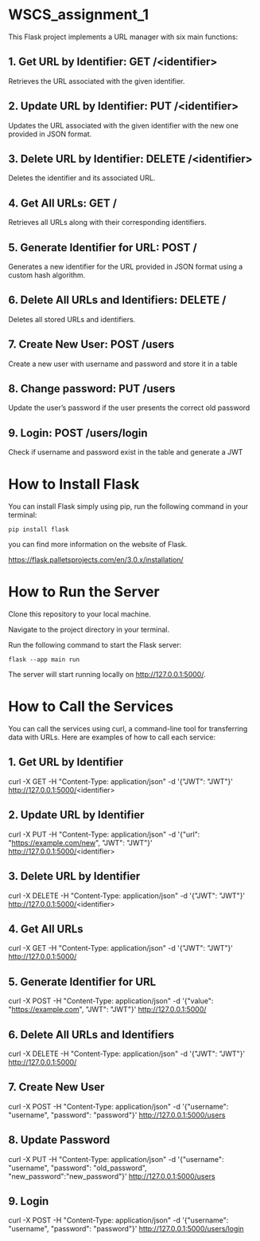 # WSCS_assignment_1
This Flask project implements a URL manager with six main functions:

## 1. Get URL by Identifier: GET /&lt;identifier&gt;
Retrieves the URL associated with the given identifier.

## 2. Update URL by Identifier: PUT /&lt;identifier&gt;
Updates the URL associated with the given identifier with the new one provided in JSON format.

## 3. Delete URL by Identifier: DELETE /&lt;identifier&gt;
Deletes the identifier and its associated URL.

## 4. Get All URLs: GET /
Retrieves all URLs along with their corresponding identifiers.

## 5. Generate Identifier for URL: POST /
Generates a new identifier for the URL provided in JSON format using a custom hash algorithm.

## 6. Delete All URLs and Identifiers: DELETE /
Deletes all stored URLs and identifiers.

## 7. Create New User: POST /users
Create a new user with username and password and store it in a table

## 8. Change password: PUT /users
Update the user’s password if the user presents the correct old password

## 9. Login: POST /users/login
Check if username and password exist in the table and generate a JWT

# How to Install Flask
You can install Flask simply using pip, run the following command in your terminal:
```
pip install flask
```
you can find more information on the website of Flask.

https://flask.palletsprojects.com/en/3.0.x/installation/

# How to Run the Server
Clone this repository to your local machine.

Navigate to the project directory in your terminal.

Run the following command to start the Flask server:
```
flask --app main run
```
The server will start running locally on http://127.0.0.1:5000/.

# How to Call the Services
You can call the services using curl, a command-line tool for transferring data with URLs. Here are examples of how to call each service:

## 1. Get URL by Identifier
curl -X GET -H "Content-Type: application/json" -d '{"JWT": "JWT"}' http://127.0.0.1:5000/<identifier&gt;

## 2. Update URL by Identifier
curl -X PUT -H "Content-Type: application/json" -d '{"url": "https://example.com/new", "JWT": "JWT"}' http://127.0.0.1:5000/<identifier&gt;

## 3. Delete URL by Identifier
curl -X DELETE -H "Content-Type: application/json" -d '{"JWT": "JWT"}' http://127.0.0.1:5000/<identifier&gt;

## 4. Get All URLs
curl -X GET -H "Content-Type: application/json" -d '{"JWT": "JWT"}' http://127.0.0.1:5000/

## 5. Generate Identifier for URL
curl -X POST -H "Content-Type: application/json" -d '{"value": "https://example.com", "JWT": "JWT"}' http://127.0.0.1:5000/

## 6. Delete All URLs and Identifiers
curl -X DELETE -H "Content-Type: application/json" -d '{"JWT": "JWT"}' http://127.0.0.1:5000/

## 7. Create New User
curl -X POST -H "Content-Type: application/json" -d '{"username": "username", "password": "password"}' http://127.0.0.1:5000/users

## 8. Update Password
curl -X PUT -H "Content-Type: application/json" -d '{"username": "username", "password": "old_password", "new_password":"new_password"}' http://127.0.0.1:5000/users

## 9. Login
curl -X POST -H "Content-Type: application/json" -d '{"username": "username", "password": "password"}' http://127.0.0.1:5000/users/login



